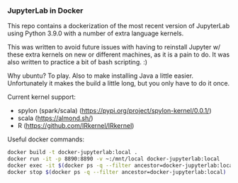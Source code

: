 ### JupyterLab in Docker

This repo contains a dockerization of the most recent version of JupyterLab using Python 3.9.0 with a number of extra language kernels. 

This was written to avoid future issues with having to reinstall Jupyter w/ these extra kernels on new or different machines, as it is a pain to do. It was also written to practice a bit of bash scripting. :)

Why ubuntu? To play. Also to make installing Java a little easier. Unfortunately it makes the build a little long, but you only have to do it once.

Current kernel support:
- spylon (spark/scala) (https://pypi.org/project/spylon-kernel/0.0.1/)
- scala (https://almond.sh/)
- R (https://github.com/IRkernel/IRkernel)


Useful docker commands:
```bash
docker build -t docker-jupyterlab:local .
docker run -it -p 8890:8890 -v ~:/mnt/local docker-jupyterlab:local
docker exec -it $(docker ps -q --filter ancestor=docker-jupyterlab:local) /bin/bash
docker stop $(docker ps -q --filter ancestor=docker-jupyterlab:local)
```